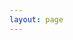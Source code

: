 ```yaml
---
layout: page
---
```

<script setup>
import {
  VPTeamPage,
  VPTeamPageTitle,
  VPTeamMembers
} from 'vitepress/theme'

import NeboerAvatar from './assets/nerchat/avatars/neboer-avatar.webp'
import DucksoftAvatar from './assets/nerchat/avatars/ducksoft-avatar.webp'
import EibonAvatar from './assets/nerchat/avatars/eibon-avatar.webp'
import KruslAvatar from './assets/nerchat/avatars/krusl-avatar.webp'
import Retrieve0Avatar from './assets/nerchat/avatars/retrieve0-avatar.webp'
import VivianAvatar from './assets/nerchat/avatars/vivian-avatar.webp'
import CikarosAvatar from './assets/nerchat/avatars/cikaros-avatar.webp'

const members = [
  {},
  {
    avatar: NeboerAvatar,
    name: 'Neboer',
    title: '开发者/Nelement维护者/运维工程师',
    links: [
    { icon: 'github', link: 'https://github.com/Neboer' }
    ]
  },
  {
    avatar: KruslAvatar,
    name: 'Krusl',
    title: '运维、网络和系统工程师/开发者/技术顾问',
    links: [
    { icon: 'github', link: 'https://github.com/Neboer' }
    ]
  },
  {
    avatar: EibonAvatar,
    name: 'Eibon',
    title: '硬件工程师/硬件技术顾问',
    links: [
    { icon: 'github', link: 'https://github.com/Neboer' }
    ]
  },
  {
    avatar: VivianAvatar,
    name: 'Vivian',
    title: '现场工程师',
    links: [
    { icon: 'github', link: 'https://github.com/Neboer' }
    ]
  },
  {
    avatar: DucksoftAvatar,
    name: 'Ducksoft',
    title: '技术顾问',
    links: [
    { icon: 'github', link: 'https://github.com/Neboer' }
    ]
  },
  {
    avatar: CikarosAvatar,
    name: 'Cikaros',
    title: '运维工程师/技术编辑',
    links: [
    { icon: 'github', link: 'https://github.com/Neboer' }
    ]
  },
  {
    avatar: Retrieve0Avatar,
    name: 'Retrieve0',
    title: '开发者/技术编辑',
    links: [
    { icon: 'github', link: 'https://github.com/Neboer' }
    ]
  },
  {}
]
</script>

<VPTeamPage>
  <VPTeamPageTitle>
    <template #title>
      UntilSoftware
    </template>
    <template #lead>
      <div>NerChat!由UntilSoftware团队负责开发维护</div>
      <div>以下是我们的全部成员</div>
    </template>
  </VPTeamPageTitle>
  <VPTeamMembers
    :members="members"
  />
</VPTeamPage>
